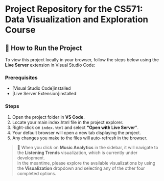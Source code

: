 # Project Repository for the CS571: Data Visualization and Exploration Course

## 🚀 How to Run the Project

To view this project locally in your browser, follow the steps below using the **Live Server** extension in Visual Studio Code:

### Prerequisites
- [Visual Studio Code]installed
- [Live Server Extension]installed

### Steps
1. Open the project folder in **VS Code**.
2. Locate your main index.html file in the project explorer.
3. Right-click on `index.html` and select **“Open with Live Server”**.
4. Your default browser will open a new tab displaying the project.
5. Any changes you make to the files will auto-refresh in the browser.



> 🎵 When you click on **Music Analytics** in the sidebar, it will navigate to the **Listening Trends** visualization, which is currently under development.  
> In the meantime, please explore the available visualizations by using the **Visualization** dropdown and selecting any of the other four completed options.
